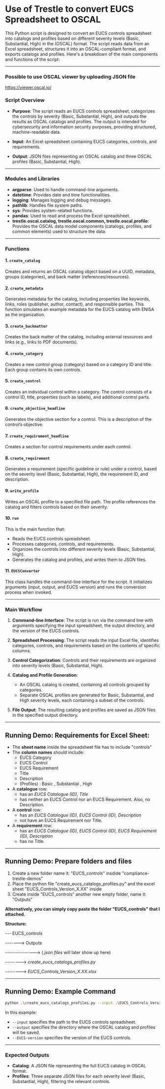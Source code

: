# Use of Trestle to convert EUCS Spreadsheet to OSCAL

This Python script is designed to convert an EUCS controls spreadsheet into catalogs and profiles based on different severity levels (Basic, Substantial, High) in the (OSCAL) format. The script reads data from an Excel spreadsheet, structures it into an OSCAL-compliant format, and exports catalogs and profiles. Here's a breakdown of the main components and functions of the script:

---

### Possible to use OSCAL viewer by uploading JSON file

https://viewer.oscal.io/

### Script Overview

- **Purpose**: The script reads an EUCS controls spreadsheet, categorizes the controls by severity (Basic, Substantial, High), and outputs the results as OSCAL catalogs and profiles. The output is intended for cybersecurity and information security purposes, providing structured, machine-readable data.
  
- **Input**: An Excel spreadsheet containing EUCS categories, controls, and requirements.
  
- **Output**: JSON files representing an OSCAL catalog and three OSCAL profiles (Basic, Substantial, High).

---

### Modules and Libraries

- **argparse**: Used to handle command-line arguments.
- **datetime**: Provides date and time functionalities.
- **logging**: Manages logging and debug messages.
- **pathlib**: Handles file system paths.
- **sys**: Provides system-related functions.
- **pandas**: Used to read and process the Excel spreadsheet.
- **trestle.oscal.catalog, trestle.oscal.common, trestle.oscal.profile**: Provides the OSCAL data model components (catalogs, profiles, and common elements) used to structure the data.

---

### Functions

#### 1. **`create_catalog`**
Creates and returns an OSCAL catalog object based on a UUID, metadata, groups (categories), and back matter (references/resources).

#### 2. **`create_metadata`**
Generates metadata for the catalog, including properties like keywords, links, roles (publisher, author, contact), and responsible parties. This function simulates an example metadata for the EUCS catalog with ENISA as the organization.

#### 3. **`create_backmatter`**
Creates the back matter of the catalog, including external resources and links (e.g., links to PDF documents).

#### 4. **`create_category`**
Creates a new control group (category) based on a category ID and title. Each group contains its own controls.

#### 5. **`create_control`**
Creates an individual control within a category. The control consists of a control ID, title, properties (such as labels), and additional control parts.

#### 6. **`create_objective_headline`**
Generates the objective section for a control. This is a description of the control’s objective.

#### 7. **`create_requirement_headline`**
Creates a section for control requirements under each control.

#### 8. **`create_requirement`**
Generates a requirement (specific guideline or rule) under a control, based on the severity level (Basic, Substantial, High), the requirement ID, and description.

#### 9. **`write_profile`**
Writes an OSCAL profile to a specified file path. The profile references the catalog and filters controls based on their severity.

#### 10. **`run`**
This is the main function that:
   - Reads the EUCS controls spreadsheet.
   - Processes categories, controls, and requirements.
   - Organizes the controls into different severity levels (Basic, Substantial, High).
   - Generates the catalog and profiles, and writes them to JSON files.

#### 11. **`EUCSConverter`**
This class handles the command-line interface for the script. It initializes arguments (input, output, and EUCS version) and runs the conversion process when invoked.

---

### Main Workflow

1. **Command-line Interface**: The script is run via the command line with arguments specifying the input spreadsheet, the output directory, and the version of the EUCS controls.

2. **Spreadsheet Processing**: The script reads the input Excel file, identifies categories, controls, and requirements based on the contents of specific columns.

3. **Control Categorization**: Controls and their requirements are organized into severity levels (Basic, Substantial, High).

4. **Catalog and Profile Generation**:
   - An OSCAL catalog is created, containing all controls grouped by categories.
   - Separate OSCAL profiles are generated for Basic, Substantial, and High severity levels, each containing a subset of the controls.

5. **File Output**: The resulting catalog and profiles are saved as JSON files in the specified output directory.

---


## Running Demo: Requirements for Excel Sheet:
- The **sheet name** inside the spreadsheet file has to include "controls"
- The **column names** should include:
  *   EUCS Category
  *   EUCS Control
  *   EUCS Requirement
  *   Title
  *   Description
  *   (Profiles) : Basic , Substantial , High
- A **catalogue** row:
  - has an *EUCS Catalogue (ID), Title*
  - has neither an EUCS Control nor an EUCS Requirement. Also, no Description.
- A **control** row:
  - has an *EUCS Catalogue (ID), EUCS Control (ID), Description*
  - not have an EUCS Requirement nor Title.
- A **requirement** row:
  - has an *EUCS Catalogue (ID), EUCS Control (ID), EUCS Requirement (ID), Description*
  - has no Title.

---

## Running Demo: Prepare folders and files

1. Create a new folder name it: "EUCS_controls" insdide "compliance-trestle-demos"
2. Place the python file "create_eucs_catalogs_profiles.py" and the excel sheet "EUCS_Controls_Version_X.XX" inside
3. Create inside "EUCS_controls" another new empty folder, name it: "Outputs"

**Alternatively, you can simply copy paste the folder "EUCS_controls" that I attached.**

**Structure:**

--- EUCS_controls

-------> Outputs

---------------> (*.json* *files* will later show up here)

--------> *create_eucs_catalogs_profiles.py*

--------> *EUCS_Controls_Version_X.XX.xlsx*

---

##  Running Demo: Example Command

```bash
python .\create_eucs_catalogs_profiles.py --input .\EUCS_Controls_Version_1.0.xlsx --output .\Outputs\ --EUCS-version 1.0
```

In this example:
- `--input` specifies the path to the EUCS controls spreadsheet.
- `--output` specifies the directory where the OSCAL catalog and profiles will be saved.
- `--EUCS-version` specifies the version of the EUCS controls.
---

### Expected Outputs
- **Catalog**: A JSON file representing the full EUCS catalog in OSCAL format.
- **Profiles**: Three separate JSON files for each severity level (Basic, Substantial, High), filtering the relevant controls.

